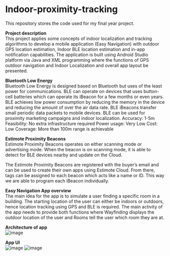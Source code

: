 # Indoor-proximity-tracking
This repository stores the code used for my final year project. 

**Project description**  
This project applies some concepts of indoor localization and tracking algorithms to 
develop a mobile application (Easy Navigation) with outdoor GPS location estimation, 
Indoor BLE location estimation and in-app notification capabilities. The application 
is built using Android Studio platform via Java and XML programming where the functions 
of GPS outdoor navigation and Indoor Localization and overall app layout be presented. 

**Bluetooth Low Energy**  
Bluetooth Low Energy is designed based on Bluetooth but uses of the least power for 
communications. BLE can operate on devices that uses button-cell batteries which can 
operate its iBeacon for a few months or even years. BLE achieves low power consumption 
by reducing the memory in the device and reducing the amount of over the air data rate. 
BLE iBeacons transfer small periodic data packets to mobile devices. 
BLE can be used for proximity marketing campaigns and indoor localization.
Accuracy: 1-5m
Feasibility: No extra infrastructure required
Power usage: Very Low
Cost: Low
Coverage: More than 100m range is achievable

**Estimote Proximity Beacons**  
Estimote Proximity Beacons operates on either scanning mode or advertising mode. 
When the beacon is on scanning mode, it is able to detect for BLE devices nearby 
and update on the Cloud.

The Estimote Proximity Beacons are registered with the buyer’s email and can be
used to create their own apps using Estimote Cloud. From there, tags can be assigned 
to each beacon which acts like a name or ID. This way we are able to program each 
iBeacon individually.

**Easy Navigation App overview**  
The main idea for the app is to simulate a user finding a specific room in a building. 
The starting location of the user can either be indoors or outdoors, hence location 
tracking using GPS and BLE is required. The main activity of the app needs to provide 
both functions where Wayfinding displays the outdoor location of the user and Rooms 
tell the user which room they are at.

**Architecture of app**  
![image](https://github.com/p23Jacob75/Indoor-proximity-tracking/assets/83536201/2074ffb1-929c-4c17-bb05-db925dbec965)

**App UI**  
![image](https://github.com/p23Jacob75/Indoor-proximity-tracking/assets/83536201/ad72e0e8-33ff-4a7c-b30e-68ad98a90fb3)
![image](https://github.com/p23Jacob75/Indoor-proximity-tracking/assets/83536201/ae205c48-983a-40f1-a4c0-393ec0443e0c)

